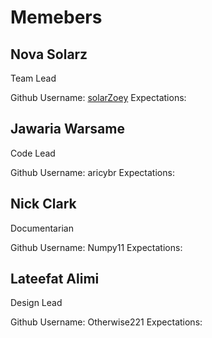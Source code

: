 # Memebers
## Nova Solarz
Team Lead

Github Username: [solarZoey](https://github.com/solarZoey)
Expectations:

## Jawaria Warsame
Code Lead

Github Username: aricybr
Expectations:

## Nick Clark
Documentarian

Github Username: Numpy11
Expectations:

## Lateefat Alimi
Design Lead

Github Username: Otherwise221
Expectations: 

